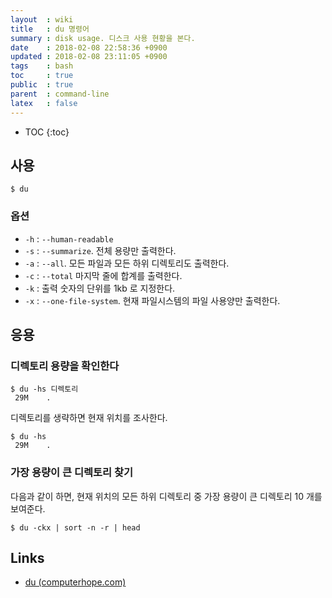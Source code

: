 ```yaml
---
layout  : wiki
title   : du 명령어
summary : disk usage. 디스크 사용 현황을 본다.
date    : 2018-02-08 22:58:36 +0900
updated : 2018-02-08 23:11:05 +0900
tags    : bash
toc     : true
public  : true
parent  : command-line
latex   : false
---
```

* TOC
{:toc}

## 사용

```
$ du
```

### 옵션

* `-h` : `--human-readable`
* `-s` : `--summarize`. 전체 용량만 출력한다.
* `-a` : `--all`. 모든 파일과 모든 하위 디렉토리도 출력한다.
* `-c` : `--total` 마지막 줄에 합계를 출력한다.
* `-k` : 출력 숫자의 단위를 1kb 로 지정한다.
* `-x` : `--one-file-system`. 현재 파일시스템의 파일 사용양만 출력한다.

## 응용

### 디렉토리 용량을 확인한다

```
$ du -hs 디렉토리
 29M	.
```

디렉토리를 생략하면 현재 위치를 조사한다.

```
$ du -hs
 29M	.
```

### 가장 용량이 큰 디렉토리 찾기

다음과 같이 하면, 현재 위치의 모든 하위 디렉토리 중 가장 용량이 큰 디렉토리 10 개를 보여준다.

```
$ du -ckx | sort -n -r | head
```

## Links

* [du (computerhope.com)](https://www.computerhope.com/unix/udu.htm)

